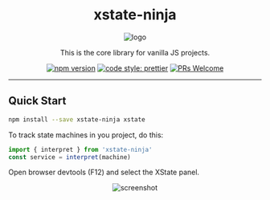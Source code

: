 <div align="center">
  <h1>xstate-ninja</h1>
  <img src="https://user-images.githubusercontent.com/489018/182801436-1a9c7cfd-9c67-4343-a430-17ec63f0ff3b.png" alt="logo" />
  <p>This is the core library for vanilla JS projects.</p>
  <p>
    <a href="https://npmjs.com/package/xstate-ninja"><img src="https://img.shields.io/npm/v/xstate-ninja" alt="npm version" /></a>
    <a href="https://github.com/prettier/prettier"><img src="https://img.shields.io/badge/code_style-prettier-ff69b4.svg" alt="code style: prettier" /></a>
    <a href="http://makeapullrequest.com"><img src="https://img.shields.io/badge/PRs-welcome-brightgreen.svg?style=flat-square" alt="PRs Welcome" /></a>
  </p>
  <hr/>
</div>

## Quick Start

```bash
npm install --save xstate-ninja xstate
```

To track state machines in you project, do this:

```javascript
import { interpret } from 'xstate-ninja'
const service = interpret(machine)
```

Open browser devtools (F12) and select the XState panel.

<div align="center">
  <img src="https://user-images.githubusercontent.com/489018/190674192-d7e84c96-3a55-48e3-be7d-829943de3639.png" alt="screenshot" />
</div>
